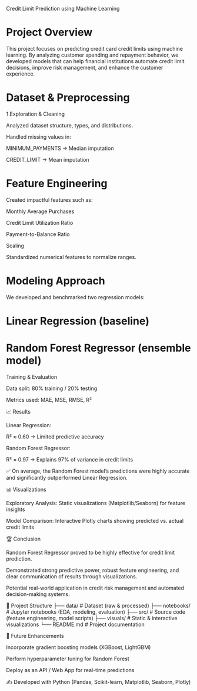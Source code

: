 Credit Limit Prediction using Machine Learning
#  Project Overview

This project focuses on predicting credit card credit limits using machine learning. By analyzing customer spending and repayment behavior, we developed models that can help financial institutions automate credit limit decisions, improve risk management, and enhance the customer experience.

# Dataset & Preprocessing

1.Exploration & Cleaning

Analyzed dataset structure, types, and distributions.

Handled missing values in:

MINIMUM_PAYMENTS → Median imputation

CREDIT_LIMIT → Mean imputation

# Feature Engineering

Created impactful features such as:

Monthly Average Purchases

Credit Limit Utilization Ratio

Payment-to-Balance Ratio

Scaling

Standardized numerical features to normalize ranges.

# Modeling Approach

We developed and benchmarked two regression models:

# Linear Regression (baseline)

# Random Forest Regressor (ensemble model)

 Training & Evaluation

Data split: 80% training / 20% testing

Metrics used: MAE, MSE, RMSE, R²

📈 Results

Linear Regression:

R² ≈ 0.60 → Limited predictive accuracy

Random Forest Regressor:

R² = 0.97 → Explains 97% of variance in credit limits


✅ On average, the Random Forest model’s predictions were highly accurate and significantly outperformed Linear Regression.

📊 Visualizations

Exploratory Analysis: Static visualizations (Matplotlib/Seaborn) for feature insights

Model Comparison: Interactive Plotly charts showing predicted vs. actual credit limits

🏆 Conclusion

Random Forest Regressor proved to be highly effective for credit limit prediction.

Demonstrated strong predictive power, robust feature engineering, and clear communication of results through visualizations.

Potential real-world application in credit risk management and automated decision-making systems.

📂 Project Structure
├── data/                # Dataset (raw & processed)
├── notebooks/           # Jupyter notebooks (EDA, modeling, evaluation)
├── src/                 # Source code (feature engineering, model scripts)
├── visuals/             # Static & interactive visualizations
└── README.md            # Project documentation

🔮 Future Enhancements

Incorporate gradient boosting models (XGBoost, LightGBM)

Perform hyperparameter tuning for Random Forest

Deploy as an API / Web App for real-time predictions

✍️ Developed with Python (Pandas, Scikit-learn, Matplotlib, Seaborn, Plotly)
